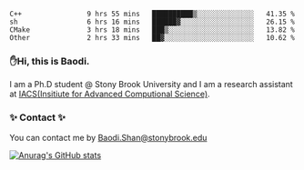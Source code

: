 <!--START_SECTION:waka-->

```text
C++                9 hrs 55 mins   ██████████▒░░░░░░░░░░░░░░   41.35 %
sh                 6 hrs 16 mins   ██████▓░░░░░░░░░░░░░░░░░░   26.15 %
CMake              3 hrs 18 mins   ███▒░░░░░░░░░░░░░░░░░░░░░   13.82 %
Other              2 hrs 33 mins   ██▓░░░░░░░░░░░░░░░░░░░░░░   10.62 %
```

<!--END_SECTION:waka-->

### ✋Hi, this is Baodi. 

I am a Ph.D student @ Stony Brook University and I am a research assistant at [IACS(Insitiute for Advanced Computional Science)](https://iacs.stonybrook.edu/).

### ✨ Contact ✨

You can contact me by [Baodi.Shan@stonybrook.edu](mailto:Baodi.Shan@stonybrook.edu)

[![Anurag's GitHub stats](https://github-readme-stats.vercel.app/api?username=lwshanbd&theme=jolly&show_icons=true&count_private=true&include_all_commits=true)](https://github.com/anuraghazra/github-readme-stats)



<!--
**lwshanbd/lwshanbd** is a ✨ _special_ ✨ repository because its `README.md` (this file) appears on your GitHub profile.

Here are some ideas to get you started:

- 🔭 I’m currently working on ...
- 🌱 I’m currently learning ...
- 👯 I’m looking to collaborate on ...
- 🤔 I’m looking for help with ...
- 💬 Ask me about ...
- 📫 How to reach me: ...
- 😄 Pronouns: ...
- ⚡ Fun fact: ...
-->
